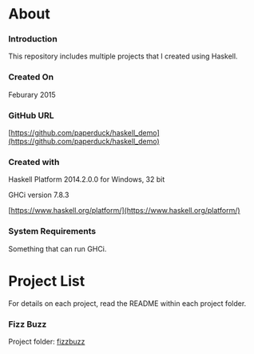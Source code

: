 # About

### Introduction

This repository includes multiple projects that I created using Haskell.

### Created On

Feburary 2015

### GitHub URL

[https://github.com/paperduck/haskell_demo](https://github.com/paperduck/haskell_demo)

### Created with

Haskell Platform 2014.2.0.0 for Windows, 32 bit

GHCi version 7.8.3

[https://www.haskell.org/platform/](https://www.haskell.org/platform/)

### System Requirements

Something that can run GHCi.

# Project List

For details on each project, read the README within each project folder.

### Fizz Buzz

Project folder: [fizzbuzz](https://github.com/paperduck/haskell_demo/tree/master/fizzbuzz)

